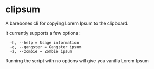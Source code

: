 clipsum
=======

A barebones cli for copying Lorem Ipsum to the clipboard. 

It currently supports a few options: 
```
  -h, --help = Usage information
  -g, --gangster = Gangster ipsum
  -z, --zombie = Zombie ipsum
```

Running the script with no options will give you vanilla Lorem Ipsum
